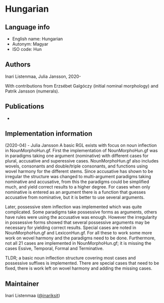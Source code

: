 # Hungarian

## Language info

* English name: Hungarian
* Autonym: Magyar
* ISO code: Hun

## Authors

Inari Listenmaa, Julia Jansson, 2020-

With contributions from Erzsébet Galgóczy (initial nominal morphology) and Patrik Jansson (numerals).

## Publications

-

## Implementation information
(2020-04) - Julia Jansson
A basic RGL exists with focus on noun inflection in NounMorphoHun.gf. First the implementation of NounMorphoHun.gf was in paradigms taking one argument (nominative) with different cases for plural, accusative and superessive cases. NounMorphoHun.gf also includes wovels, consonants and double/triple consonants, and functions using wovel harmony for the different stems. Since accusative has shown to be irregular the structure was changed to multi-argument paradigms taking nominative and accusative, from this the paradigms could be simplified much, and yield correct results to a higher degree. For cases when only nominative is entered as an argument there is a function that guesses accusative from nominative, but it is better to use several arguments.

Later, possessive stem inflection was implemented which was quite complicated. Some paradigms take possessive forms as arguments, others have rules were using the accusative was enough. However the irregularity in possessive forms showed that several possessive arguments may be necessary for yielding correct results. Special cases are noted in NounMorphoHun.gf and LexiconHun.gf. For all these to work some more work on wovel harmony and the paradigms need to be done. Furthermore, not all 21 cases are implemented in NounMorphoHun.gf; it is missing the cases Essive, Temporal, Formal and Terminative.

TLDR; a basic noun inflection structure covering most cases and possessive suffixes is implemented. There are special cases that need to be fixed, there is work left on wovel harmony and adding the missing cases.


## Maintainer

Inari Listenmaa ([@inariksit](https://github.com/inariksit))

